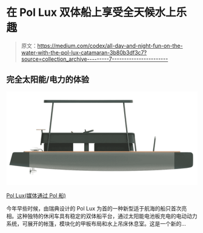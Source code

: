 # 在 Pol Lux 双体船上享受全天候水上乐趣

> 原文：<https://medium.com/codex/all-day-and-night-fun-on-the-water-with-the-pol-lux-catamaran-3b80b3df3c7?source=collection_archive---------7----------------------->

## 完全太阳能/电力的体验

![](img/8d0c6f107bb2b2f3a547d05f64ba0748.png)

[Pol Lux(媒体通过 Pol 船)](https://d2kq0urxkarztv.cloudfront.net/61960ffcd36464002cb6ea38/3244498/upload-721a9388-664b-4bb6-9c4e-7a3eb84ef33e.png?e=webp&nll=true)

今年早些时候，由瑞典设计的 Pol Lux 为首的一种新型适于航海的船只首次亮相。这种独特的休闲车具有稳定的双体船平台，通过太阳能电池板充电的电动动力系统，可展开的帐篷，模块化的甲板布局和水上吊床休息室。这是一个新的…